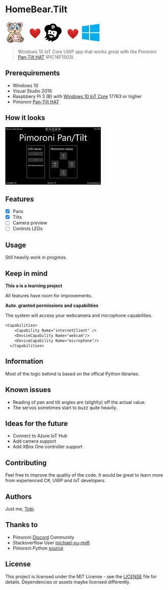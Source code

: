 # HomeBear.Tilt

<img src="docs/header.png" width="300" /> 

> Windows 10 IoT Core UWP app that works great with the Pimoroni [Pan-Tilt HAT](https://shop.pimoroni.com/products/pan-tilt-hat) (PIC16F1503).

## Prerequirements
- Windows 10
- Visual Studio 2019
- Raspbbery Pi 3 (B) with [Windows 10 IoT Core](https://developer.microsoft.com/en-us/windows/iot) 17763 or higher
- Pimoroni [Pan-Tilt HAT](https://shop.pimoroni.com/products/pan-tilt-hat)


## How it looks

![On-device](docs/on-device-screenshot.jpg)

## Features

- [x] Pans
- [x] Tilts
- [ ] Camera preview
- [ ] Controls LEDs

## Usage

Still heavily work in progress.

## Keep in mind

**This a is a learning project**

All features have room for improvements.

**Auto. granted permissions and capabilities**

The system will access your webcamera and microphone capabilities.

```
<Capabilities>
    <Capability Name="internetClient" />
    <DeviceCapability Name="webcam"/>
    <DeviceCapability Name="microphone"/>
  </Capabilities>
  ```

## Information

Most of the logic behind is based on the offical Python libraries.

## Known issues

- Reading of pan and tilt angles are (slighlty) off the actual value.
- The servos sometimes start to buzz quite heavily. 

## Ideas for the future

- Connect to Azure IoT Hub
- Add camera support
- Add XBox One controller support


## Contributing

Feel free to improve the quality of the code. It would be great to learn more from experienced C#, UWP and IoT developers.

## Authors

Just me, [Tobi]([https://tscholze.github.io).


## Thanks to

* Pimoroni [Discord](https://discordapp.com/invite/hr93ByC) Community
* Stackoverflow User [michael-xu-msft](https://stackoverflow.com/users/8546089/)
* Pimoroni Python [source](https://github.com/pimoroni/pantilt-hat/blob/master/library/pantilthat/pantilt.py)

## License

This project is licensed under the MIT License - see the [LICENSE](LICENSE.md) file for details.
Dependencies or assets maybe licensed differently.
